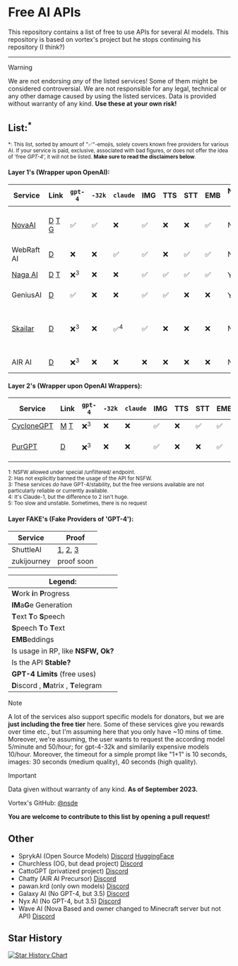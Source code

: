 # Free AI APIs
This repository contains a list of free to use APIs for several AI models. This repository is based on vortex's project but he stops continuing his repository (I think?)


***
> [!WARNING]  
> We are not endorsing *any* of the listed services! Some of them might be considered controversial. We are not responsible for any legal, technical or any other damage caused by using the listed services. Data is provided without warranty of any kind. **Use these at your own risk!**

## List:<sup>*</sup>
<sup>*: This list, sorted by amount of "✅"-emojis, solely covers known free providers for various AI. If your service is paid, exclusive, associated with bad figures, or does not offer the idea of 'free *GPT-4*', it will not be listed. **Make sure to read the disclaimers below**.</sup>
#### Layer 1's (Wrapper upon OpenAI):

| Service                                       | Link                                                                                                  | `gpt-4` | `-32k` | `claude` | IMG | TTS | STT | EMB | NSFW Ok? | Stable? | GPT-4 Limits | Additional Notes |
| --------------------------------------------- | ----------------------------------------------------------------------------------------------------- | --------- | ------ | --------- | --- | --- | --- | --- | ---- | --- | -- | -- |
| [NovaAI](https://nova-oss.com)                | [D](https://discord.nova-oss.com) [T](https://t.me/nova_gpt) [G](https://github.com/novaoss/nova-api) | ✅      |  ✅   |    ❌       | ✅  | ❌  | ❌  | ✅  | No | Meh | credit-system | Fully open source! Made by [@nsde](https://github.com/nsde)
| WebRaft AI                                    | [D](https://discord.gg/XwxUdHhF59)                                                                    | ❌      | ❌     |    ✅        | ✅  | ❌  | ✅  | ✅  | No | High | 500/day fixed | Skailar partner |
| [Naga AI](https://naga.ac)                    | [D](https://discord.naga.ac/) [T](https://t.me/chimera_ai)                                            | ❌<sup>3</sup>      | ❌     |     ❌      | ✅  | ✅  | ✅  | ✅  | Yes <sup>2</sup> | Meh <sup>3</sup> | 300/day, fixed | Successor to Chimera | 
| GeniusAI                                      | [D](https://discord.gg/nzpvqSDGAx)                                                                    | ✅      | ❌     |    ❌     | ✅  | ✅  | ❌  | ❌  | Yes <sup>2</sup> |  High | Unlimited  | Change to zukijourney |
| [Skailar](https://chat.skailar.net/)          | [D](https://discord.gg/U645yeT5T9)                                                                    | ❌<sup>3</sup>      | ❌     |    ✅<sup>4</sup>       | ✅  | ❌  | ❌  | ❌  | No | High | 100/day<sup>3</sup> | WebRaft Partner, strict ToS, offers own OSS model |
| AIR AI| [D](https://discord.gg/CWB6uw7qJj) | ❌<sup>3</sup>  | ❌ | ❌ | ❌ | ❌ | ❌ | ❌ | No | Low | Unlimited | Poor API Support|

#### Layer 2's (Wrapper upon OpenAI Wrappers):
| Service                           | Link                               | `gpt-4` | `-32k` | `claude` | IMG | TTS | STT | EMB | NSFW Ok? | Stable? | L2 Proof | Additional Notes |
| --------------------------------- | ---------------------------------- | ------- | ------ | --------- | --- | --- | --- | --- | --- | ---  | -- | -- |
| [CycloneGPT](https://gpt.darkcoder15.tk/)     | [M](https://matrix.to/#/#cyclonegpt:m.darkcoder15.tk) [T](https://t.me/+1waoIqepLUoxNDgy)             | ❌<sup>3</sup>      | ❌     |     ❌      | ✅  | ❌  | ✅  | ✅  | Yes <sup>2</sup> | Medium |[Here](https://prnt.sc/Mm8if4u5OfAt) | ...
| [PurGPT](https://purgpt.xyz)      | [D](https://discord.gg/PYs95Sym2a) | ❌<sup>3</sup>      | ❌    |    ❌     | ✅  | ❌  | ❌  | ✅  | Yes | Medium-Low |[Here](https://cdn.discordapp.com/attachments/1148212638690578503/1154430995047653426/Screenshot_2023-09-21-16-56-30-939_dev.beefers.vendetta.jpg) | Currently out of providers.|

<sup>1: NSFW allowed under special /unfiltered/ endpoint.</sup>\
<sup>2: Has not explicitly banned the usage of the API for NSFW. </sup>\
<sup>3: These services *do* have GPT-4/stability, but the free versions available are not particularly reliable or currently available.</sup>\
<sup>4: It's Claude-1, but the difference to 2 isn't huge.</sup>\
<sup>5: Too slow and unstable. Sometimes, there is no request</sup>

#### Layer **FAKE**'s (Fake Providers of 'GPT-4'):
| Service   | Proof |
| --------- | ------|
| ShuttleAI | [1](https://prnt.sc/o8n29Nq4VO86), [2](https://prnt.sc/oq8LUtO_EmeL), [3](https://prnt.sc/IvsnjL_FpkQc) |
| zukijourney | proof soon |

|Legend: |
| -- |
| **W**ork **i**n **P**rogress | 
| **IM**a**G**e Generation | 
| **T**ext **T**o **S**peech | 
| **S**peech **T**o **T**ext | 
| **EMB**eddings | 
| Is usage in RP, like **NSFW, Ok?** | 
| Is the API **Stable?** | 
| **GPT-4 Limits** (free uses) | 
| **D**iscord , **M**atrix , **T**elegram |

> [!NOTE]  
> A lot of the services also support specific models for donators, but we are **just including the free tier** here. Some of these services give you rewards over time etc., but I'm assuming here that you only have ~10 mins of time. Moreover, we're assuming, the user wants to request the according model 5/minute and 50/hour; for gpt-4-32k and similarily expensive models 10/hour. Moreover, the timeout for a simple prompt like "1+1" is 10 seconds, images: 30 seconds (medium quality), 40 seconds (high quality).

> [!IMPORTANT]  
> Data given without warranty of any kind. **As of September 2023.**

Vortex's GitHub:  [@nsde](https://github.com/nsde)

**You are welcome to contribute to this list by opening a pull request!**

## Other

- SprykAI (Open Source Models) [Discord](https://discord.gg/nvswJWu8Br) [HuggingFace](https://huggingface.co/SprykAI)
- Churchless (OG, but dead project) [Discord](https://discord.gg/vuheSY27gV)
- CattoGPT (privatized project) [Discord](https://discord.gg/cattogpt)
- Chatty (AIR AI Precursor) [Discord](https://discord.gg/KT9MWZ64w8)
- pawan.krd (only own models) [Discord](https://discord.gg/pawan)
- Galaxy AI (No GPT-4, but 3.5) [Discord](https://discord.gg/UDMaAgS62q)
- Nyx AI (No GPT-4, but 3.5) [Discord](https://discord.gg/9bqRWAP74f)
- Wave AI (Nova Based and owner changed to Minecraft server but not API) [Discord](https://discord.gg/hEKgVbKzur)

## Star History

<a href="https://star-history.com/#NovaOSS/free-ai-apis&Date">
  <picture>
    <source media="(prefers-color-scheme: dark)" srcset="https://api.star-history.com/svg?repos=NovaOSS/free-ai-apis&type=Date&theme=dark" />
    <source media="(prefers-color-scheme: light)" srcset="https://api.star-history.com/svg?repos=NovaOSS/free-ai-apis&type=Date" />
    <img alt="Star History Chart" src="https://api.star-history.com/svg?repos=NovaOSS/free-ai-apis&type=Date" />
  </picture>
</a>
